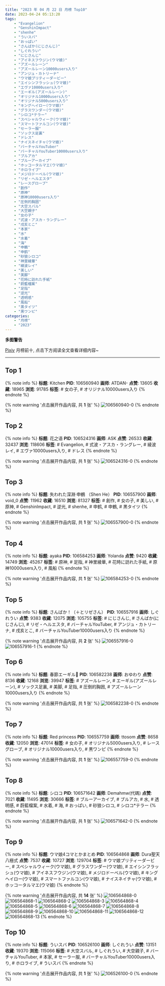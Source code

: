 ```yaml
---
title: "2023 年 04 月 22 日 月榜 Top10"
date: 2023-04-24 05:13:20
tags:
    - "Evangelion"
    - "GenshinImpact"
    - "shenhe"
    - "ういスバ"
    - "おっぱい"
    - "さんばか(にじさんじ)"
    - "しぐれうい"
    - "にじさんじ"
    - "アイネスフウジン(ウマ娘)"
    - "アズールレーン"
    - "アズールレーン10000users入り"
    - "アンジュ・カトリーナ"
    - "ウマ娘プリティーダービー"
    - "エイシンフラッシュ(ウマ娘)"
    - "エヴァ10000users入り"
    - "エーギル(アズールレーン)"
    - "オリジナル10000users入り"
    - "オリジナル5000users入り"
    - "キングヘイロー(ウマ娘)"
    - "グラスワンダー(ウマ娘)"
    - "シロコ*テラー"
    - "スペシャルウィーク(ウマ娘)"
    - "スマートファルコン(ウマ娘)"
    - "セーラー服"
    - "ソックス足裏"
    - "ドレス"
    - "ナイスネイチャ(ウマ娘)"
    - "バーチャルYouTuber"
    - "バーチャルYouTuber10000users入り"
    - "ブルアカ"
    - "ブルーアーカイブ"
    - "ホッコータルマエ(ウマ娘)"
    - "ホロライブ"
    - "メジロドーベル(ウマ娘)"
    - "リゼ・ヘルエスタ"
    - "レースグローブ"
    - "創作"
    - "原神"
    - "原神10000users入り"
    - "圧倒的胸囲"
    - "大空スバル"
    - "大空親子"
    - "女の子"
    - "式波・アスカ・ラングレー"
    - "戌亥とこ"
    - "本家"
    - "水"
    - "水着"
    - "海"
    - "申鶴"
    - "申鹤"
    - "砂狼シロコ"
    - "神里綾華"
    - "綾波レイ"
    - "美しい"
    - "美脚"
    - "花時に訪れた手紙"
    - "蔚藍檔案"
    - "足指"
    - "逆光"
    - "透明感"
    - "風船"
    - "黒タイツ"
    - "黒ワンピ"
categories:
    - "月榜"
    - "2023"
---
```


<i class="fa fa-triangle-exclamation"></i>**多图警告**<i class="fa fa-triangle-exclamation"></i>

[Pixiv](https://www.pixiv.net/) 月榜前十, 点击下方阅读全文查看详细内容~

<!-- more -->

---

## Top 1

{% note info %}
**标题**: Kitchen
**PID**: 106560940 **画师**: ATDAN-
**点赞**: 13605 **收藏**: 18965 **浏览**: 91785
**标签**: # 女の子, # オリジナル10000users入り
{% endnote %}

{% note warning '点击展开作品内容, 共 **1** 张' %}
![106560940-0](https://i.pixiv.re/img-original/img/2023/03/26/01/47/08/106560940_p0.jpg)
{% endnote %}

## Top 2

{% note info %}
**标题**: 花之语
**PID**: 106524316 **画师**: ASK
**点赞**: 26533 **收藏**: 32437 **浏览**: 118606
**标签**: # Evangelion, # 式波・アスカ・ラングレー, # 綾波レイ, # エヴァ10000users入り, # ドレス
{% endnote %}

{% note warning '点击展开作品内容, 共 **1** 张' %}
![106524316-0](https://i.pixiv.re/img-original/img/2023/03/25/00/01/14/106524316_p0.png)
{% endnote %}

## Top 3

{% note info %}
**标题**: 失われた深淵·申鶴 （Shen He）
**PID**: 106557900 **画师**: void_0
**点赞**: 11962 **收藏**: 16510 **浏览**: 81327
**标签**: # 創作, # 女の子, # 美しい, # 原神, # GenshinImpact, # 逆光, # shenhe, # 申鹤, # 申鶴, # 黒タイツ
{% endnote %}

{% note warning '点击展开作品内容, 共 **1** 张' %}
![106557900-0](https://i.pixiv.re/img-original/img/2023/03/26/00/02/07/106557900_p0.jpg)
{% endnote %}

## Top 4

{% note info %}
**标题**: ayaka
**PID**: 106584253 **画师**: Yolanda
**点赞**: 9420 **收藏**: 14749 **浏览**: 45267
**标签**: # 原神, # 足指, # 神里綾華, # 花時に訪れた手紙, # 原神10000users入り, # 風船
{% endnote %}

{% note warning '点击展开作品内容, 共 **1** 张' %}
![106584253-0](https://i.pixiv.re/img-original/img/2023/03/26/20/11/10/106584253_p0.jpg)
{% endnote %}

## Top 5

{% note info %}
**标题**: さんばか！（＋とリゼさん）
**PID**: 106557916 **画师**: しぐれうい
**点赞**: 9383 **收藏**: 12075 **浏览**: 105755
**标签**: # にじさんじ, # さんばか(にじさんじ), # リゼ・ヘルエスタ, # バーチャルYouTuber, # アンジュ・カトリーナ, # 戌亥とこ, # バーチャルYouTuber10000users入り
{% endnote %}

{% note warning '点击展开作品内容, 共 **2** 张' %}
![106557916-0](https://i.pixiv.re/img-original/img/2023/03/26/00/02/19/106557916_p0.jpg)
![106557916-1](https://i.pixiv.re/img-original/img/2023/03/26/00/02/19/106557916_p1.jpg)
{% endnote %}

## Top 6

{% note info %}
**标题**: 春節エーギル🌸
**PID**: 106582238 **画师**: おゆわり
**点赞**: 8136 **收藏**: 12168 **浏览**: 39947
**标签**: # アズールレーン, # エーギル(アズールレーン), # ソックス足裏, # 美脚, # 足指, # 圧倒的胸囲, # アズールレーン10000users入り
{% endnote %}

{% note warning '点击展开作品内容, 共 **1** 张' %}
![106582238-0](https://i.pixiv.re/img-original/img/2023/03/26/19/11/18/106582238_p0.png)
{% endnote %}

## Top 7

{% note info %}
**标题**: Red princess
**PID**: 106557759 **画师**: ttosom
**点赞**: 8658 **收藏**: 12050 **浏览**: 47014
**标签**: # 女の子, # オリジナル5000users入り, # レースグローブ, # オリジナル10000users入り, # 黒ワンピ
{% endnote %}

{% note warning '点击展开作品内容, 共 **1** 张' %}
![106557759-0](https://i.pixiv.re/img-original/img/2023/03/26/00/00/55/106557759_p0.jpg)
{% endnote %}

## Top 8

{% note info %}
**标题**: シロコ
**PID**: 106571642 **画师**: Demahmw(代碼)
**点赞**: 7021 **收藏**: 11495 **浏览**: 30666
**标签**: # ブルーアーカイブ, # ブルアカ, # 水, # 透明感, # 蔚藍檔案, # 水着, # 海, # おっぱい, # 砂狼シロコ, # シロコ*テラー
{% endnote %}

{% note warning '点击展开作品内容, 共 **1** 张' %}
![106571642-0](https://i.pixiv.re/img-original/img/2023/03/26/12/36/12/106571642_p0.jpg)
{% endnote %}

## Top 9

{% note info %}
**标题**: ウマ娘4コマとかまとめ
**PID**: 106564868 **画师**: Dura聖天八極式
**点赞**: 7537 **收藏**: 10727 **浏览**: 129704
**标签**: # ウマ娘プリティーダービー, # スペシャルウィーク(ウマ娘), # グラスワンダー(ウマ娘), # エイシンフラッシュ(ウマ娘), # アイネスフウジン(ウマ娘), # メジロドーベル(ウマ娘), # キングヘイロー(ウマ娘), # スマートファルコン(ウマ娘), # ナイスネイチャ(ウマ娘), # ホッコータルマエ(ウマ娘)
{% endnote %}

{% note warning '点击展开作品内容, 共 **14** 张' %}
![106564868-0](https://i.pixiv.re/img-original/img/2023/03/26/05/39/43/106564868_p0.jpg)
![106564868-1](https://i.pixiv.re/img-original/img/2023/03/26/05/39/43/106564868_p1.jpg)
![106564868-2](https://i.pixiv.re/img-original/img/2023/03/26/05/39/43/106564868_p2.jpg)
![106564868-3](https://i.pixiv.re/img-original/img/2023/03/26/05/39/43/106564868_p3.jpg)
![106564868-4](https://i.pixiv.re/img-original/img/2023/03/26/05/39/43/106564868_p4.jpg)
![106564868-5](https://i.pixiv.re/img-original/img/2023/03/26/05/39/43/106564868_p5.jpg)
![106564868-6](https://i.pixiv.re/img-original/img/2023/03/26/05/39/43/106564868_p6.jpg)
![106564868-7](https://i.pixiv.re/img-original/img/2023/03/26/05/39/43/106564868_p7.jpg)
![106564868-8](https://i.pixiv.re/img-original/img/2023/03/26/05/39/43/106564868_p8.jpg)
![106564868-9](https://i.pixiv.re/img-original/img/2023/03/26/05/39/43/106564868_p9.jpg)
![106564868-10](https://i.pixiv.re/img-original/img/2023/03/26/05/39/43/106564868_p10.jpg)
![106564868-11](https://i.pixiv.re/img-original/img/2023/03/26/05/39/43/106564868_p11.jpg)
![106564868-12](https://i.pixiv.re/img-original/img/2023/03/26/05/39/43/106564868_p12.jpg)
![106564868-13](https://i.pixiv.re/img-original/img/2023/03/26/05/39/43/106564868_p13.jpg)
{% endnote %}

## Top 10

{% note info %}
**标题**: ういスバ
**PID**: 106526100 **画师**: しぐれうい
**点赞**: 13151 **收藏**: 19370 **浏览**: 115066
**标签**: # 大空スバル, # しぐれうい, # 大空親子, # バーチャルYouTuber, # 本家, # セーラー服, # バーチャルYouTuber10000users入り, # ホロライブ, # ういスバ
{% endnote %}

{% note warning '点击展开作品内容, 共 **1** 张' %}
![106526100-0](https://i.pixiv.re/img-original/img/2023/03/25/00/40/24/106526100_p0.jpg)
{% endnote %}
